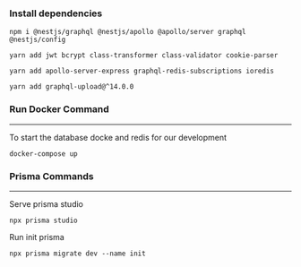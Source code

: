 ### Install dependencies

```
npm i @nestjs/graphql @nestjs/apollo @apollo/server graphql @nestjs/config

yarn add jwt bcrypt class-transformer class-validator cookie-parser

yarn add apollo-server-express graphql-redis-subscriptions ioredis

yarn add graphql-upload@^14.0.0
```

### Run Docker Command

---

To start the database docke and redis for our development

```
docker-compose up
```

### Prisma Commands

---

Serve prisma studio

```
npx prisma studio
```

Run init prisma

```
npx prisma migrate dev --name init
```
